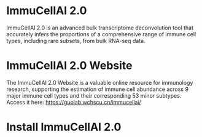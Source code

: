 # ImmuCellAI 2.0
ImmuCellAI 2.0 is an advanced bulk transcriptome deconvolution tool that accurately infers the proportions of a comprehensive range of immune cell types, including rare subsets, from bulk RNA-seq data.

# ImmuCellAI 2.0 Website
The ImmuCellAI 2.0 Website is a valuable online resource for immunology research, supporting the estimation of immune cell abundance across 9 major immune cell types and their corresponding 53 minor subtypes.
Access it here: https://guolab.wchscu.cn/immucellai/

# Install ImmuCellAI 2.0
